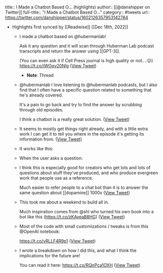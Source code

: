 title:: I Made a Chatbot Based O... (highlights)
author:: [[@danshipper on Twitter]]
full-title:: "I Made a Chatbot Based O..."
category:: #tweets
url:: https://twitter.com/danshipper/status/1602126357953142784

- Highlights first synced by [[Readwise]] [[Dec 18th, 2022]]
	- I made a chatbot based on @hubermanlab! 
	  
	  Ask it any question and it will scan through Huberman Lab podcast transcripts and return the answer using [[GPT-3]].
	  
	  (You can even ask it if Cell Press journal is high quality or not....😉) https://t.co/jWOqv20Nlg ([View Tweet](https://twitter.com/danshipper/status/1602126357953142784))
		- **Note**: Thread
	- @hubermanlab I love listening to @hubermanlab podcasts, but I also find that I often have a specific question related to something that he's already covered.
	  
	  It's a pain to go back and try to find the answer by scrubbing through old episodes. 
	  
	  I think a chatbot is a really great solution. ([View Tweet](https://twitter.com/danshipper/status/1602126723830644736))
	- It seems to mostly get things right already, and with a little extra work I can get it to tell you where in the episode it's getting its information from. ([View Tweet](https://twitter.com/danshipper/status/1602126909772636160))
	- It works like this:
	- When the user asks a question:
	- I think this is especially good for creators who get lots and lots of questions about stuff they've produced, and who produce evergreen work that people use as a reference.
	  
	  Much easier to refer people to a chat bot than it is to answer the same question about [[dopamine]] 1000x ([View Tweet](https://twitter.com/danshipper/status/1602129345467875330))
	- This took me about a weekend to build all in. 
	  
	  Much inspiration comes from @shl who turned his own book into a bot like this (https://t.co/zKAveaB8HG) ([View Tweet](https://twitter.com/danshipper/status/1602129823823970305))
	- Most of the code with small customizations / tweaks is from this @OpenAI notebook:
	  
	  https://t.co/vRLLF4R9p1 ([View Tweet](https://twitter.com/danshipper/status/1602130045715288070))
	- I wrote a breakdown on how I did this, and what I think the implications for the future are! 
	  
	  You can read it here: https://t.co/RQnPca1OXH ([View Tweet](https://twitter.com/danshipper/status/1603782905108389888))